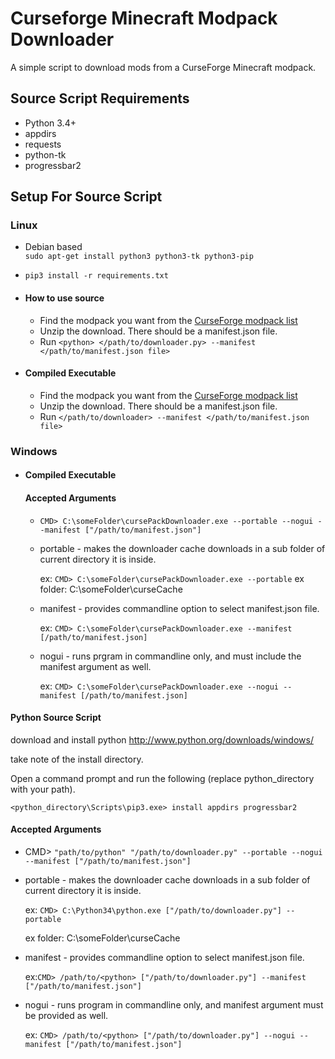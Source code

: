 # Curseforge Minecraft Modpack Downloader


A simple script to download mods from a CurseForge Minecraft modpack.

## Source Script Requirements

- Python 3.4+
- appdirs
- requests
- python-tk
- progressbar2

## Setup For Source Script

### Linux
- Debian based  
`sudo apt-get install python3 python3-tk python3-pip`  
- `pip3 install -r requirements.txt`

 - #### How to use source

    - Find the modpack you want from the [CurseForge modpack list](http://www.curse.com/modpacks/minecraft)
    - Unzip the download. There should be a manifest.json file.
    - Run `<python> </path/to/downloader.py> --manifest </path/to/manifest.json file>`
  
 - #### Compiled Executable

    - Find the modpack you want from the [CurseForge modpack list](http://www.curse.com/modpacks/minecraft)
    - Unzip the download. There should be a manifest.json file.
    - Run `</path/to/downloader> --manifest </path/to/manifest.json file>`

### Windows
 - #### Compiled Executable
   #### Accepted Arguments

 	- `CMD> C:\someFolder\cursePackDownloader.exe --portable --nogui --manifest ["/path/to/manifest.json"]`

 	- portable - makes the downloader cache downloads in a sub folder of current directory it is inside.
 	 	
 	 	ex: `CMD> C:\someFolder\cursePackDownloader.exe --portable`
 	 	ex folder: C:\someFolder\curseCache

 	- manifest - provides commandline option to select manifest.json file.
 	
 	 	ex: `CMD> C:\someFolder\cursePackDownloader.exe --manifest [/path/to/manifest.json]`

 	- nogui - runs prgram in commandline only, and must include the manifest argument as well.
 	 	
 	 	ex: `CMD> C:\someFolder\cursePackDownloader.exe --nogui --manifest [/path/to/manifest.json]`

  #### Python Source Script
  download and install python http://www.python.org/downloads/windows/

  take note of the install directory.

  Open a command prompt and run the following (replace python_directory with your path).
  
  `<python_directory\Scripts\pip3.exe> install appdirs progressbar2`

  #### Accepted Arguments

   - CMD> `"path/to/python" "/path/to/downloader.py" --portable --nogui --manifest ["/path/to/manifest.json"]`

   - portable - makes the downloader cache downloads in a sub folder of current directory it is inside.
       
       ex: `CMD> C:\Python34\python.exe ["/path/to/downloader.py"] --portable`
       
       ex folder: C:\someFolder\curseCache

   - manifest - provides commandline option to select manifest.json file.
       
       ex:`CMD> /path/to/<python> ["/path/to/downloader.py"] --manifest ["/path/to/manifest.json"]`

   - nogui - runs program in commandline only, and manifest argument must be provided as well.
       
       ex: `CMD> /path/to/<python> ["/path/to/downloader.py"] --nogui --manifest ["/path/to/manifest.json"]`

